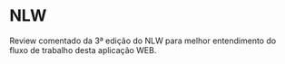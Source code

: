 # NLW
Review comentado da 3ª edição do NLW para melhor entendimento do fluxo de trabalho desta aplicação WEB.
